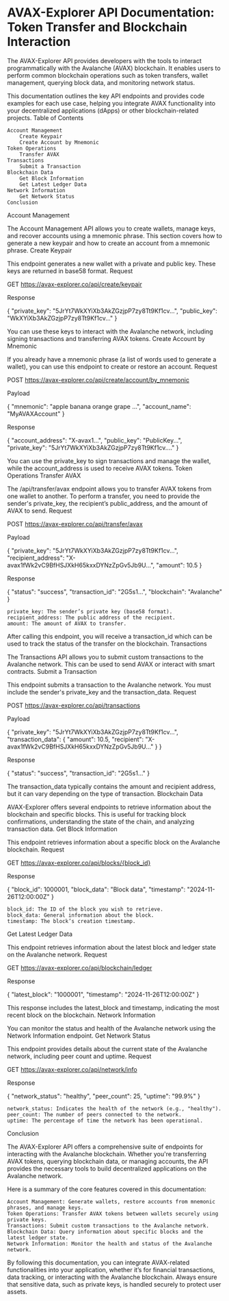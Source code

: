 # AVAX-Explorer API Documentation: Token Transfer and Blockchain Interaction

The AVAX-Explorer API provides developers with the tools to interact programmatically with the Avalanche (AVAX) blockchain. It enables users to perform common blockchain operations such as token transfers, wallet management, querying block data, and monitoring network status.

This documentation outlines the key API endpoints and provides code examples for each use case, helping you integrate AVAX functionality into your decentralized applications (dApps) or other blockchain-related projects.
Table of Contents

    Account Management
        Create Keypair
        Create Account by Mnemonic
    Token Operations
        Transfer AVAX
    Transactions
        Submit a Transaction
    Blockchain Data
        Get Block Information
        Get Latest Ledger Data
    Network Information
        Get Network Status
    Conclusion

Account Management

The Account Management API allows you to create wallets, manage keys, and recover accounts using a mnemonic phrase. This section covers how to generate a new keypair and how to create an account from a mnemonic phrase.
Create Keypair

This endpoint generates a new wallet with a private and public key. These keys are returned in base58 format.
Request

GET https://avax-explorer.co/api/create/keypair

Response

{
  "private_key": "5JrYt7WkXYiXb3AkZGzjpP7zy8Tt9Kf1cv...",
  "public_key": "WkXYiXb3AkZGzjpP7zy8Tt9Kf1cv..."
}

You can use these keys to interact with the Avalanche network, including signing transactions and transferring AVAX tokens.
Create Account by Mnemonic

If you already have a mnemonic phrase (a list of words used to generate a wallet), you can use this endpoint to create or restore an account.
Request

POST https://avax-explorer.co/api/create/account/by_mnemonic

Payload

{
  "mnemonic": "apple banana orange grape ...",
  "account_name": "MyAVAXAccount"
}

Response

{
  "account_address": "X-avax1...",
  "public_key": "PublicKey...",
  "private_key": "5JrYt7WkXYiXb3AkZGzjpP7zy8Tt9Kf1cv...."
}

You can use the private_key to sign transactions and manage the wallet, while the account_address is used to receive AVAX tokens.
Token Operations
Transfer AVAX

The /api/transfer/avax endpoint allows you to transfer AVAX tokens from one wallet to another. To perform a transfer, you need to provide the sender's private_key, the recipient’s public_address, and the amount of AVAX to send.
Request

POST https://avax-explorer.co/api/transfer/avax

Payload

{
  "private_key": "5JrYt7WkXYiXb3AkZGzjpP7zy8Tt9Kf1cv...",
  "recipient_address": "X-avax1fWk2vC9BfHSJXkH65kxxDYNzZpGv5Jb9U...",
  "amount": 10.5
}

Response

{
  "status": "success",
  "transaction_id": "2G5s1...",
  "blockchain": "Avalanche"
}

    private_key: The sender’s private key (base58 format).
    recipient_address: The public address of the recipient.
    amount: The amount of AVAX to transfer.

After calling this endpoint, you will receive a transaction_id which can be used to track the status of the transfer on the blockchain.
Transactions

The Transactions API allows you to submit custom transactions to the Avalanche network. This can be used to send AVAX or interact with smart contracts.
Submit a Transaction

This endpoint submits a transaction to the Avalanche network. You must include the sender's private_key and the transaction_data.
Request

POST https://avax-explorer.co/api/transactions

Payload

{
  "private_key": "5JrYt7WkXYiXb3AkZGzjpP7zy8Tt9Kf1cv...",
  "transaction_data": {
    "amount": 10.5,
    "recipient": "X-avax1fWk2vC9BfHSJXkH65kxxDYNzZpGv5Jb9U..."
  }
}

Response

{
  "status": "success",
  "transaction_id": "2G5s1..."
}

The transaction_data typically contains the amount and recipient address, but it can vary depending on the type of transaction.
Blockchain Data

AVAX-Explorer offers several endpoints to retrieve information about the blockchain and specific blocks. This is useful for tracking block confirmations, understanding the state of the chain, and analyzing transaction data.
Get Block Information

This endpoint retrieves information about a specific block on the Avalanche blockchain.
Request

GET https://avax-explorer.co/api/blocks/{block_id}

Response

{
  "block_id": 1000001,
  "block_data": "Block data",
  "timestamp": "2024-11-26T12:00:00Z"
}

    block_id: The ID of the block you wish to retrieve.
    block_data: General information about the block.
    timestamp: The block’s creation timestamp.

Get Latest Ledger Data

This endpoint retrieves information about the latest block and ledger state on the Avalanche network.
Request

GET https://avax-explorer.co/api/blockchain/ledger

Response

{
  "latest_block": "1000001",
  "timestamp": "2024-11-26T12:00:00Z"
}

This response includes the latest_block and timestamp, indicating the most recent block on the blockchain.
Network Information

You can monitor the status and health of the Avalanche network using the Network Information endpoint.
Get Network Status

This endpoint provides details about the current state of the Avalanche network, including peer count and uptime.
Request

GET https://avax-explorer.co/api/network/info

Response

{
  "network_status": "healthy",
  "peer_count": 25,
  "uptime": "99.9%"
}

    network_status: Indicates the health of the network (e.g., "healthy").
    peer_count: The number of peers connected to the network.
    uptime: The percentage of time the network has been operational.

Conclusion

The AVAX-Explorer API offers a comprehensive suite of endpoints for interacting with the Avalanche blockchain. Whether you're transferring AVAX tokens, querying blockchain data, or managing accounts, the API provides the necessary tools to build decentralized applications on the Avalanche network.

Here is a summary of the core features covered in this documentation:

    Account Management: Generate wallets, restore accounts from mnemonic phrases, and manage keys.
    Token Operations: Transfer AVAX tokens between wallets securely using private keys.
    Transactions: Submit custom transactions to the Avalanche network.
    Blockchain Data: Query information about specific blocks and the latest ledger state.
    Network Information: Monitor the health and status of the Avalanche network.

By following this documentation, you can integrate AVAX-related functionalities into your application, whether it’s for financial transactions, data tracking, or interacting with the Avalanche blockchain. Always ensure that sensitive data, such as private keys, is handled securely to protect user assets.
